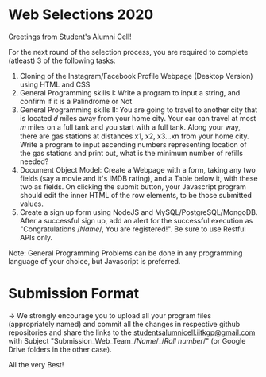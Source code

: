 # Web Selections 2020
Greetings from Student's Alumni Cell! 

For the next round of the selection process, you are required to complete (atleast) 3 of the following tasks:

1. Cloning of the Instagram/Facebook Profile Webpage (Desktop Version) using HTML and CSS
2. General Programming skills I: Write a program to input a string, and confirm if it is a Palindrome or Not 
3. General Programming skills II: You are going to travel to another city that is located 𝑑 miles away from your home city. Your car can travel at most 𝑚 miles on a full tank and you start with a full tank. Along your way, there are gas stations at distances x1, x2, x3...xn from your home city. Write a program to input ascending numbers representing location of the gas stations and print out, what is the minimum number of refills needed?
4. Document Object Model: Create a Webpage with a form, taking any two fields (say a movie and it's IMDB rating), and a Table below it, with these two as fields. On clicking the submit button, your Javascript program should edit the inner HTML of the row elements, to be those submitted values. 
5. Create a sign up form using NodeJS and MySQL/PostgreSQL/MongoDB. After a successful sign up, add an alert for the successful execution as "Congratulations /*Name*/, You are registered!". Be sure to use Restful APIs only.

Note: General Programming Problems can be done in any programming language of your choice, but Javascript is preferred. 

# Submission Format
-> We strongly encourage you to upload all your program files (appropriately named) and commit all the changes in respective github repositories and share the links to the studentsalumnicell.iitkgp@gmail.com with Subject "Submission_Web_Team_/*Name*/_/*Roll number*/" (or Google Drive folders in the other case).

All the very Best! 
   
